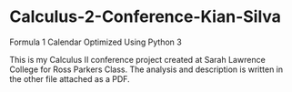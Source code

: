 # Calculus-2-Conference-Kian-Silva
 Formula 1 Calendar Optimized Using Python 3

This is my Calculus II conference project created at Sarah Lawrence College for Ross Parkers Class. The analysis and description is written in the other file attached as a PDF. 
